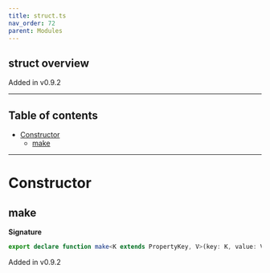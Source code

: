 ```yaml
---
title: struct.ts
nav_order: 72
parent: Modules
---
```


## struct overview

Added in v0.9.2

---

<h2 class="text-delta">Table of contents</h2>

- [Constructor](#constructor)
  - [make](#make)

---

# Constructor

## make

**Signature**

```ts
export declare function make<K extends PropertyKey, V>(key: K, value: V): { readonly [_ in K]: V }
```

Added in v0.9.2
